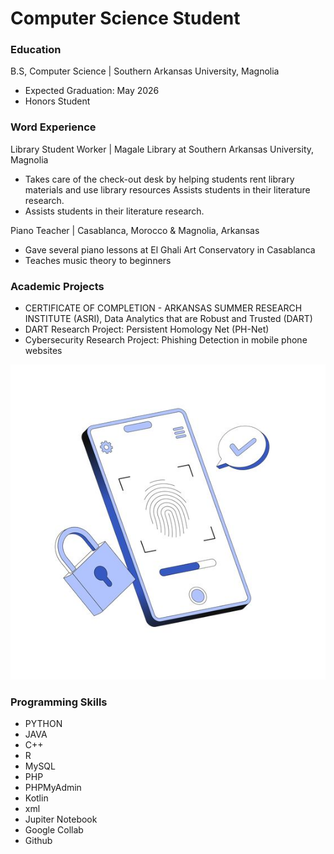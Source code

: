 # Computer Science Student

### Education
B.S, Computer Science | Southern Arkansas University, Magnolia
  - Expected Graduation: May 2026
  - Honors Student

### Word Experience
Library Student Worker | Magale Library at Southern Arkansas University, Magnolia
  - Takes care of the check-out desk by helping students rent library materials and use library resources
Assists students in their literature research.
  - Assists students in their literature research.
    
Piano Teacher | Casablanca, Morocco & Magnolia, Arkansas
  - Gave several piano lessons at El Ghali Art Conservatory in Casablanca
  - Teaches music theory to beginners

### Academic Projects
  - CERTIFICATE OF COMPLETION - ARKANSAS SUMMER RESEARCH INSTITUTE (ASRI), Data Analytics that are Robust and Trusted (DART)
  - DART Research Project: Persistent Homology Net (PH-Net)
  - Cybersecurity Research Project: Phishing Detection in mobile phone websites

![Cybersecurity](assests/cybersecurity.jpg)

### Programming Skills
  - PYTHON
  - JAVA
  - C++
  - R
  - MySQL
  - PHP
  - PHPMyAdmin
  - Kotlin
  - xml
  - Jupiter Notebook
  - Google Collab
  - Github



